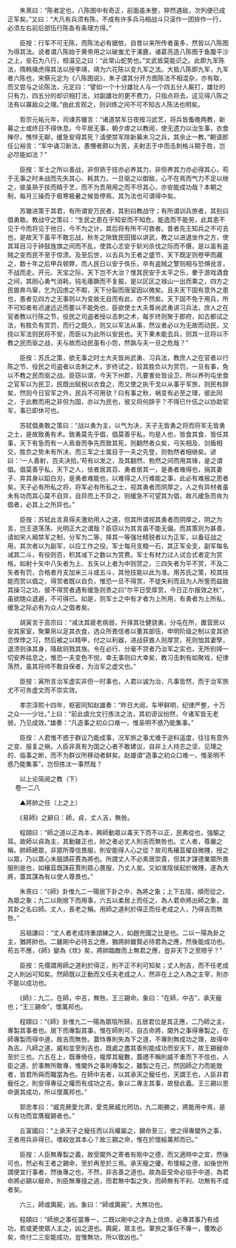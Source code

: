 <!-- { "loadSidebar": true } -->
　　朱熹曰：“陈者定也，八陈图中有奇正，前面虽未整，猝然遇敌，次列便已成正军矣。”又曰：“大凡有兵须有陈，不成有许多兵马相战斗只滚作一团排作一行，必须左右前后部伍行陈各有条理方得。”

　　臣按：行军不可无陈，而陈法必有据依，自昔以来所传者虽多，然皆以八陈图为得其法。说者谓八陈始于黄帝用之以破蚩尤于涿鹿，诸葛亮造八陈图于鱼腹平沙之上，垒石为八行，桓温见之曰：“此常山蛇势也。”文武皆莫能识之。此即九军陈法，隋韩擒虎得其法以授李靖，靖为六花陈以变九军之法。大抵八陈即九军，九军者六陈也，宋蔡元定为《八陈图说》，朱子谓其分开方图陈法不相混杂，亦有取，而又尝与之论陈法，元定曰：“譬如一个十分雄壮人与一个四五分人厮打，雄壮的只有力，四五分的却识相打法，对副雄壮的更不费力，只指点将去，这见得八陈之法有以寡敌众之理。”由此言观之，则训练之间不可不知古人陈法也明矣。

　　哲宗元祐元年，司谏苏辙言：“诸道禁军日夜按习武艺，将兵皆蚤晚两教，新募之士或终日不得休息。今平居无事，朝夕虐之以教阅，使无遗力以治生事，衣食殚尽，憔悴无聊，缓急安得其死？请使禁军除新募未习之兵，其余止一教。”朝请郎任公裕言：“军中诵习新法，愚懵者颇以为苦，夫射志于中而击刺格斗期于胜，岂必尽能如法？”

　　臣按：军士之所以善战，非但熟于技亦必养其力，非但养其力亦必得其心，苟于无事之时未战而先失其心、耗其力，一旦驱之以御敌，心不在焉而气力不足以继之，彼虽熟于技而精于艺，而不为吾用用之而不尽其心，亦安能成功哉？本朝之制，每月三操而于极寒极暑之候皆停焉，其为法也可谓得中矣。

　　苏辙进策于其君，有所谓安万民者，其别曰教战守；有所谓训兵旅者，其别曰倡勇敢。教战守之策曰：“生民之患在乎知安而不知危，能逸而不能劳，此其患不见于今而将见于他日，今不为之计，其后将有所不可救者。昔者先王知兵之不可去也，是故天下虽平不敢忘战，秋冬之隙致民田猎以讲武，教之以进退坐作之方，使其耳目习于钟鼓旌旗之间而不乱，使其心志安于斩刈杀伐之际而不慑，是以虽有盗贼之变而民不至于惊溃。及至后世，以去兵为王者之盛节，天下既定则卷甲而藏之，数十年之后甲兵顿弊，而人民日以安于佚乐，卒有盗贼之警则相与恐惧讹言，不战而走。开元、天宝之际，天下岂不大治？惟其民安于太平之乐，豢于游戏酒食之间，其刚心勇气消耗，钝毛痿蹶而不复振，是以区区之禄山一出而乘之，四方之民兽奔鸟窜，乞为囚虏之不暇，天下分裂而唐室因以微矣。且夫天下固有意外之患也，愚者见四方之无事则以为变故无自而有此，亦不然矣。天下固不免于用兵，所不可知者有迟速远近而要以不能免也，臣欲使士大夫尊尚武勇讲习兵法，庶人之在官者教以行陈之节，役民之司盗者授以击刺之术，每岁终则聚于郡府，如古都试之法，有胜负有赏罚，而行之既久，则又以军法从事，然议者必以为无故而动民，又挠以军法则民将不安，而臣以为此所以安民也。天下果未能去兵，则其一旦将以不教之民而驱之战，夫与故而动民虽有小怨，然孰与夫一旦之危哉？”

　　臣按：苏氏之策，欲无事之时士大夫皆尚武勇、习兵法，教庶人之在官者以行陈之节、役民之司盗者以击刺之术，岁终试之，较其胜负以为赏罚，一旦有事，免以不教之民而驱之战。臣窃以谓，今天下州郡，凡要害处皆设卫，所以养列屯坐食之官军以为民卫，民既出赋税以衣食之，而又使之执干戈以从事乎军旅，则民有辞矣，然则今日官军之外，民兵不可用欤？曰有事之秋，祸变有必至之理，彼此同之，于此教而用之非但为国，亦以为民也，彼又将何辞乎？不得已什伍之以协助官军，事已即休可也。

　　苏轼倡勇敢之策曰：“战以勇为主，以气为决，天子无皆勇之将而将军无皆勇之士，是故致勇有术。致勇莫先乎倡，倡莫善乎私，均是人也，皆食其食、皆任其事，天下有急而有一人焉奋而争先而致其死，则翻然者众矣，弓矢相及、剑盾相交，胜负之势未有所决，而三军之士属目于一夫之先登，则勃然者相继矣。谚曰：‘一人善射，百夫决拾。’苟有以发之，及其翻然、勃然之间而用其锋，是之谓倡。倡莫善乎私，天下之人，怯者居其百、勇者居其一，是勇者难得也，捐其妻子、弃其身以蹈白刃，是勇者难能也，以难得之人行难能之事，此必有难报之恩者矣。天子必有所私之将，将军必有所私之士，视其勇者而阴厚之，人之有异材者虽未有功而其心莫不自异，自异而上不异之，则缓急不可望其为倡，故凡缓急而肯为倡者，必其上之所异也。”

　　臣按：苏轼此言真得夫激劝用人之道，但其所谓视其勇者而阴厚之，阴之为言，岂王道荡荡、光明正大之谓哉？臣窃以为其言虽不能无偏，而其策则为甚善，请如宋人厢禁军之制，分军为二等，择其一等强壮精锐者以为正军，以备征战之用，其次者以为副军，以应工作之役。军士每月支粮一石，其正军全支，副军每名减其二斗，有役则否，积其减下之数以为赏费。军士有材力过人试合式者定为赏格，如射十矢中八矢者为上、五矢以上者为中则赏之，三四矢者为平不赏，不及二矢者有罚，合格者月支加米三斗或五斗，其他技能以此为准。用苏氏之策，校其技能而赏以倡之，得赏者既以自负，惟恐一旦不得赏，不徒失利而且为人所訾而益致其操习之功，彼不得赏者遇有缓急则责之曰“尔平日受厚赏，今日正尔报效之秋”，虽欲随众退避，不可得已。如是，则军士之中有才者为上所用，有勇者为上所私，缓急之际必有为众人之倡者矣。

　　胡寅言于高宗曰：“减汰其疲老病弱，升择其壮健骁勇，分屯在所，置营房以安其家室，聚粟帛以足其衣食，选众所畏信者以董其部伍，申明阶级之制以变其骄恣悍悖之习，然后被之以精甲，付之以利器，进战获酋人则厚赏，死则恤其妻孥，退溃则诛其身，降敌则戮其族。令在必行、分毫不贷者乃治军之实也，无所别择一切安养姑息之，惟恐一夫变色不悦，幸无事则曰大幸矣，教习击刺有如聚戏，纪律荡然，虽其将帅不敢自保者，为治军之虚文也。”

　　臣按：寅所言治军虚实非但一时事也，人君以诚为治，凡事皆然，而于治军旅尤不可务虚文而不崇实效。

　　孝宗淳熙十四年，枢密同知赵雄奏：“昨日大阅，车甲鲜明，纪律严整，十万之众一一少壮。”上曰：“前此虞允文行拣汰之法，其初谤议纷然，今诸军皆无老弱，乃见成效。”雄奏：“凡造事之初众口难一，惟圣明不惑乃能集事。”

　　臣按：人君惟不惑于群议乃能成事，况军旅之事尤难于逆料遥度，往往有意外之变、报复之祸，人臣非真有为国之心者不敢建议，自非上人持志之坚、见理之的、临事之断，而不为群议所移动者鲜矣。赵雄谓“造事之初众口难一，惟圣明不惑乃能集事”，岂但拣汰一事然哉？

　　以上论简阅之教（下）  
　 
卷一二八

　　▲將帥之任（上之上）

　　《易師》之辭曰：師，貞，丈人吉，無咎。

　　程頤曰：“師之道以正為本，興師動眾以毒天下而不以正，民弗從也，強驅之耳。故師以貞為主，其動雖正也，帥之者必丈人則吉而無咎也。丈人者，尊嚴之稱，帥師總眾，非眾所尊信畏服，則安能得人心之從？故司馬穰苴擢自微賤，授之以眾，乃以眾心未服請莊賈為將也。所謂丈人不必素居崇貴，但其才謀德業眾所畏服則是也，如穰苴既誅莊賈則眾心畏服，乃丈人矣。又如淮陰侯起於微賤，遂為大將，蓋其謀為有以使人尊畏也。”

　　朱熹曰：“《師》卦惟九二一陽居下卦之中，為將之象；上下五陰，順而從之，為眾之象；九二以剛居下而用事，六五以柔居上而任之，為人君命將出師之象，故其卦之名曰師。丈人，長老之稱。用師之道利於得正而任老成之人，乃得吉而無咎。”

　　呂祖謙曰：“丈人者老成持重諳練之人，如趙充國之比是也。二以一陽為卦之主，猶將帥也。二雖剛中必待五之應，猶將帥雖賢必待君為之應，然後能成功也。苟五不應，《師》變為《坎》矣，將帥臨敵而上無君之應，豈非天下之至險乎？”

　　臣按：先儒謂用師之道利於得正，則不正不利可知矣；丈人則吉，而不任老成之人則凶可知矣。然師既以正動而又任夫老成之人，然非在上之人為之主宰，則亦不能以成功也。

　　《師》：九二，在師，中吉，無咎。王三錫命。象曰：“在師，中吉”，承天寵也；“王三錫命”，懷萬邦也。

　　程頤曰：“《師》卦惟九二一陽為眾陰所歸，五居君位是其正應，二乃師之主，專製其事者也。居下而專製其事，惟在師則可，自古命將，閫外之事得專製之，在師專製而得中道，故吉而無咎。蓋恃專則失為下之道，不專則無成功之理，故得中為吉。凡師之道，威和並至則吉也，既處之盡其善則能成功而安天下，故王錫寵命至於三也。六五在上，既專倚任，複厚其寵數，蓋禮不稱則威不重而下不信也，人臣之道，於事無所敢專，惟閫外之事則專製之，雖製之在己，然因師之力而能致者，皆君所與而職當為也。在師中吉者，以其承天之寵任也，天謂王也，人臣非君寵任之，則安得專征之權而有成功之吉。象以二專主其事，故發此義。王三錫以恩命褒其成功，所以懷萬邦也。”

　　郭忠孝曰：“威克厥愛允濟，愛克厥威允罔功，九二剛勝之，將能用中焉，是以有功而宜膺寵錫者也。”

　　丘富國曰：“上承天子之寵任而以兵權屬之，錫命至三，使之得專閫外之事，王者用兵非得已，嗜殺豈其本心？故三錫之命，惟在於懷綏萬邦而已。”

　　臣按：人臣無專製之義，故受閫外之寄者有剛中之德，而又適時中之宜，然後可也，然必有王者之錫命，至於再至於三焉。承天寵之優，布懷綏之德，如後世所謂便宜行事者，然後專之也，不然，非吉善之道也。故為臣受命必協乎中道，為君命將必錫以寵命，則臣無專擅之過，而君無中製之失，而師無有不利、功無有不成者矣。

　　六三，師或輿屍，凶。象曰：“師或輿屍”，大無功也。

　　程頤曰：“師旅之事任當專一，二既以剛中之才為上信倚，必專其事乃有成功，若或更使眾人主之，凶之道也。輿屍，眾主也。軍旅之事任不專一，覆敗必矣，倚付二三安能成功，豈惟無功，所以致凶也。”

